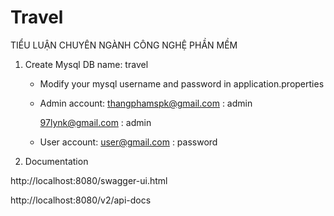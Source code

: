 # Travel
TIỂU LUẬN CHUYÊN NGÀNH CÔNG NGHỆ PHẦN MỀM

1. Create Mysql DB name: travel
    - Modify your mysql username and password in application.properties
    
    - Admin account: 
        thangphamspk@gmail.com : admin
        
        97lynk@gmail.com : admin
    - User account: 
        user@gmail.com : password
    
2. Documentation

 http://localhost:8080/swagger-ui.html
 
 http://localhost:8080/v2/api-docs
 

 
 
 
